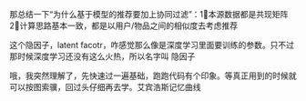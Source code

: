 那总结一下“为什么基于模型的推荐要加上协同过滤”：1⃣️本源数据都是共现矩阵2⃣️计算思路基本一致，都是以用户/物品之间的相似度去考虑推荐



这个隐因子，latent facotr，咋感觉那么像是深度学习里面要训练的参数。只不过那时候深度学习还没有这么火热，所以名字叫 隐因子



哦，我突然理解了，先快速过一遍基础，跑跑代码有个印象。等真正用到的时候就可以按图索骥，回过头仔细再去学。艾宾浩斯记忆曲线